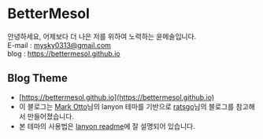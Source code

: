 # BetterMesol
안녕하세요, 어제보다 더 나은 저를 위하여 노력하는 윤메솔입니다.  
E-mail : mysky0313@gmail.com  
blog : https://bettermesol.github.io


## Blog Theme
- [https://bettermesol.github.io](https://bettermesol.github.io)
- 이 블로그는 [Mark Otto](https://github.com/poole/lanyon)님의 lanyon 테마를 기반으로 [ratsgo](https://github.com/ratsgo/ratsgo.github.io)님의 블로그를 참고해서 만들어졌습니다.
- 본 테마의 사용법은 [lanyon readme](https://github.com/poole/lanyon/blob/master/README.md)에 잘 설명되어 있습니다.
